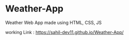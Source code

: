 # Weather-App
Weather Web App made using HTML, CSS, JS

working Link : https://sahil-dev11.github.io/Weather-App/
